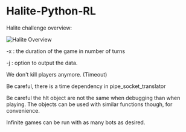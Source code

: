 # Halite-Python-RL

Halite challenge overview:

![Halite Overview](https://media.giphy.com/media/xT9IgGmI0NQFFEL3jO/giphy.gif)

-x : the duration of the game in number of turns

-j : option to output the data.

We don't kill players anymore. (Timeout)

Be careful, there is a time dependency in pipe_socket_translator

Be careful the hlt object are not the same when debugging than when playing. The objects can be used with similar functions though, for convenience.

Infinite games can be run with as many bots as desired.